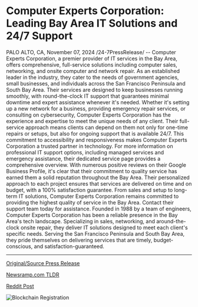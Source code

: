 # Computer Experts Corporation: Leading Bay Area IT Solutions and 24/7 Support

PALO ALTO, CA, November 07, 2024 /24-7PressRelease/ -- Computer Experts Corporation, a premier provider of IT services in the Bay Area, offers comprehensive, full-service solutions including computer sales, networking, and onsite computer and network repair. As an established leader in the industry, they cater to the needs of government agencies, small businesses, and individuals across the San Francisco Peninsula and South Bay Area. Their services are designed to keep businesses running smoothly, with round-the-clock IT support that guarantees minimal downtime and expert assistance whenever it's needed.  Whether it's setting up a new network for a business, providing emergency repair services, or consulting on cybersecurity, Computer Experts Corporation has the experience and expertise to meet the unique needs of any client. Their full-service approach means clients can depend on them not only for one-time repairs or setups, but also for ongoing support that is available 24/7. This commitment to accessibility and responsiveness makes Computer Experts Corporation a trusted partner in technology.  For more information on professional IT support options, including managed services and emergency assistance, their dedicated service page provides a comprehensive overview. With numerous positive reviews on their Google Business Profile, it's clear that their commitment to quality service has earned them a solid reputation throughout the Bay Area.  Their personalized approach to each project ensures that services are delivered on time and on budget, with a 100% satisfaction guarantee. From sales and setup to long-term IT solutions, Computer Experts Corporation remains committed to providing the highest quality of service in the Bay Area. Contact their support team today for assistance.  Founded in 1988 by a team of engineers, Computer Experts Corporation has been a reliable presence in the Bay Area's tech landscape. Specializing in sales, networking, and around-the-clock onsite repair, they deliver IT solutions designed to meet each client's specific needs. Serving the San Francisco Peninsula and South Bay Area, they pride themselves on delivering services that are timely, budget-conscious, and satisfaction-guaranteed. 

---

[Original/Source Press Release](https://www.24-7pressrelease.com/press-release/515974/computer-experts-corporation-leading-bay-area-it-solutions-and-247-support)
                    

[Newsramp.com TLDR](https://newsramp.com/curated-news/premier-it-service-provider-in-the-bay-area-offering-comprehensive-solutions/c0b73b9751e4bad1b6eb0d54271496bb) 

 



[Reddit Post](https://www.reddit.com/r/technology_press/comments/1glnd4b/premier_it_service_provider_in_the_bay_area/) 



![Blockchain Registration](https://cdn.newsramp.app/24-7PressRelease/qrcode/2411/7/loftaodK.webp)